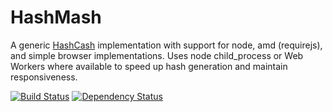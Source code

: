# HashMash

A generic [HashCash](http://www.hashcash.org/) implementation with support for node, amd (requirejs), and simple browser implementations. Uses node child_process or Web Workers where available to speed up hash generation and maintain responsiveness.

[![Build Status](https://travis-ci.org/zvelo/hashmash.png?branch=master)](https://travis-ci.org/zvelo/hashmash) [![Dependency Status](https://gemnasium.com/zvelo/hashmash.png)](https://gemnasium.com/zvelo/hashmash)
